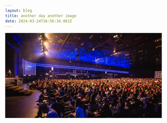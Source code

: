 ```yaml
---
layout: blog
title: another day another image
date: 2024-03-24T16:56:34.061Z
---
```

![](/images/uploads/stage-event.webp)